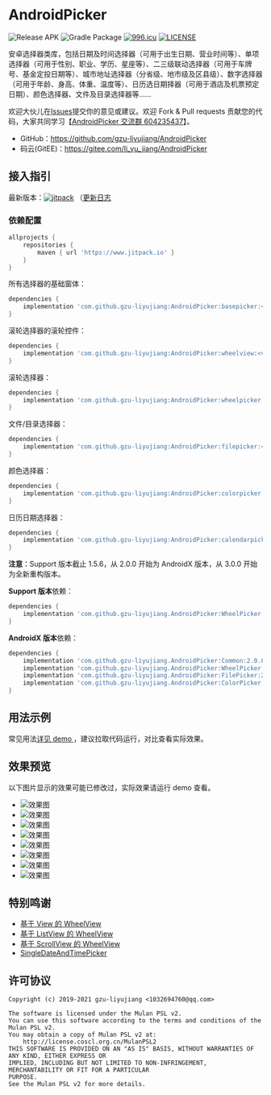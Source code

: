 ﻿# AndroidPicker

![Release APK](https://github.com/gzu-liyujiang/AndroidPicker/workflows/Release%20APK/badge.svg)
![Gradle Package](https://github.com/gzu-liyujiang/AndroidPicker/workflows/Gradle%20Package/badge.svg) [![996.icu](https://img.shields.io/badge/link-996.icu-red.svg)](https://996.icu)
[![LICENSE](https://img.shields.io/badge/license-Anti%20996-blue.svg)](https://github.com/996icu/996.ICU/blob/master/LICENSE)

安卓选择器类库，包括日期及时间选择器（可用于出生日期、营业时间等）、单项选择器（可用于性别、职业、学历、星座等）、二三级联动选择器（可用于车牌号、基金定投日期等）、城市地址选择器（分省级、地市级及区县级）、数字选择器（可用于年龄、身高、体重、温度等）、日历选日期择器（可用于酒店及机票预定日期）、颜色选择器、文件及目录选择器等……

欢迎大伙儿在[Issues](https://github.com/gzu-liyujiang/AndroidPicker/issues)提交你的意见或建议。欢迎 Fork & Pull requests 贡献您的代码，大家共同学习【[AndroidPicker 交流群 604235437](https://jq.qq.com/?_wv=1027&k=42bKOeD)】。

- GitHub：https://github.com/gzu-liyujiang/AndroidPicker
- 码云(GitEE)：https://gitee.com/li_yu_jiang/AndroidPicker

## 接入指引

最新版本：[![jitpack](https://jitpack.io/v/gzu-liyujiang/AndroidPicker.svg)](https://jitpack.io/#gzu-liyujiang/AndroidPicker) （[更新日志](/ChangeLog.md)

### 依赖配置

```groovy
allprojects {
    repositories {
        maven { url 'https://www.jitpack.io' }
    }
}
```

所有选择器的基础窗体：

```groovy
dependencies {
    implementation 'com.github.gzu-liyujiang:AndroidPicker:basepicker:<version>'
}
```

滚轮选择器的滚轮控件：

```groovy
dependencies {
    implementation 'com.github.gzu-liyujiang:AndroidPicker:wheelview:<version>'
}
```

滚轮选择器：

```groovy
dependencies {
    implementation 'com.github.gzu-liyujiang:AndroidPicker:wheelpicker:<version>'
}
```

文件/目录选择器：

```groovy
dependencies {
    implementation 'com.github.gzu-liyujiang:AndroidPicker:filepicker:<version>'
}
```

颜色选择器：

```groovy
dependencies {
    implementation 'com.github.gzu-liyujiang:AndroidPicker:colorpicker:<version>'
}
```

日历日期选择器：

```groovy
dependencies {
    implementation 'com.github.gzu-liyujiang:AndroidPicker:calendarpicker:<version>'
}
```

**注意**：Support 版本截止 1.5.6，从 2.0.0 开始为 AndroidX 版本，从 3.0.0 开始为全新重构版本。

**Support 版本**依赖：

```groovy
dependencies {
    implementation 'com.github.gzu-liyujiang.AndroidPicker:WheelPicker:1.5.6.20181018'
}
```

**AndroidX 版本**依赖：

```groovy
dependencies {
    implementation 'com.github.gzu-liyujiang.AndroidPicker:Common:2.0.0'
    implementation 'com.github.gzu-liyujiang.AndroidPicker:WheelPicker:2.0.0'
    implementation 'com.github.gzu-liyujiang.AndroidPicker:FilePicker:2.0.0'
    implementation 'com.github.gzu-liyujiang.AndroidPicker:ColorPicker:2.0.0'
}
```

## 用法示例

常见用法[详见 demo ](/app)，建议拉取代码运行，对比查看实际效果。

## 效果预览

以下图片显示的效果可能已修改过，实际效果请运行 demo 查看。

- ![效果图](/screenshots/1.gif)
- ![效果图](/screenshots/2.gif)
- ![效果图](/screenshots/3.gif)
- ![效果图](/screenshots/4.gif)
- ![效果图](/screenshots/5.gif)
- ![效果图](/screenshots/6.gif)
- ![效果图](/screenshots/7.gif)
- ![效果图](/screenshots/8.gif)

## 特别鸣谢

- [基于 View 的 WheelView](https://github.com/weidongjian/androidWheelView)
- [基于 ListView 的 WheelView](https://github.com/venshine/WheelView)
- [基于 ScrollView 的 WheelView](https://github.com/wangjiegulu/WheelView)
- [SingleDateAndTimePicker](https://github.com/florent37/SingleDateAndTimePicker)

## 许可协议

```text
Copyright (c) 2019-2021 gzu-liyujiang <1032694760@qq.com>

The software is licensed under the Mulan PSL v2.
You can use this software according to the terms and conditions of the Mulan PSL v2.
You may obtain a copy of Mulan PSL v2 at:
    http://license.coscl.org.cn/MulanPSL2
THIS SOFTWARE IS PROVIDED ON AN "AS IS" BASIS, WITHOUT WARRANTIES OF ANY KIND, EITHER EXPRESS OR
IMPLIED, INCLUDING BUT NOT LIMITED TO NON-INFRINGEMENT, MERCHANTABILITY OR FIT FOR A PARTICULAR
PURPOSE.
See the Mulan PSL v2 for more details.
```
